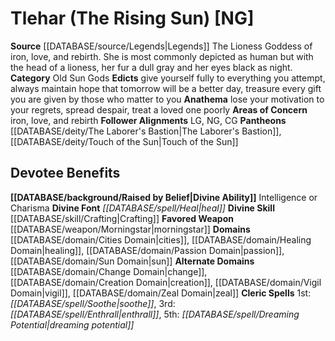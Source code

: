 ﻿---
ability:
- Intelligence
- Charisma
ability_boost:
- Intelligence
- Charisma
alignment: NG
deity:
- '[[DATABASE/deity/Tlehar|Tlehar]]'
- '[[DATABASE/deity/The Laborer''s Bastion|TheLaborer''s Bastion]]'
- '[[DATABASE/deity/Touch of the Sun|Touch of the Sun]]'
deity_category: Old Sun Gods
divine_font: Heal
domain:
- '[[DATABASE/domain/Change Domain|Change]]'
- '[[DATABASE/domain/Cities Domain|Cities]]'
- '[[DATABASE/domain/Creation Domain|Creation]]'
- '[[DATABASE/domain/Healing Domain|Healing]]'
- '[[DATABASE/domain/Passion Domain|Passion]]'
- '[[DATABASE/domain/Sun Domain|Sun]]'
- '[[DATABASE/domain/Vigil Domain|Vigil]]'
- '[[DATABASE/domain/Zeal Domain|Zeal]]'
favored_weapon: '[[DATABASE/weapon/Morningstar|Morningstar]]'
follower_alignment:
- LG
- NG
- CG
id: '217'
name: Tlehar
rarity: Common
skill:
- '[[DATABASE/skill/Crafting|Crafting]]'
source: '[[DATABASE/source/Legends|Legends]]'
type: Deity

---
# Tlehar (The Rising Sun) [NG]

**Source** [[DATABASE/source/Legends|Legends]]
The Lioness Goddess of iron, love, and rebirth. She is most commonly depicted as human but with the head of a lioness, her fur a dull gray and her eyes black as night.
**Category** Old Sun Gods
**Edicts** give yourself fully to everything you attempt, always maintain hope that tomorrow will be a better day, treasure every gift you are given by those who matter to you
**Anathema** lose your motivation to your regrets, spread despair, treat a loved one poorly
**Areas of Concern** iron, love, and rebirth
**Follower Alignments** LG, NG, CG
**Pantheons** [[DATABASE/deity/The Laborer's Bastion|The Laborer's Bastion]], [[DATABASE/deity/Touch of the Sun|Touch of the Sun]]

## Devotee Benefits

**[[DATABASE/background/Raised by Belief|Divine Ability]]** Intelligence or Charisma
**Divine Font** _[[DATABASE/spell/Heal|heal]]_
**Divine Skill** [[DATABASE/skill/Crafting|Crafting]]
**Favored Weapon** [[DATABASE/weapon/Morningstar|morningstar]]
**Domains** [[DATABASE/domain/Cities Domain|cities]], [[DATABASE/domain/Healing Domain|healing]], [[DATABASE/domain/Passion Domain|passion]], [[DATABASE/domain/Sun Domain|sun]]
**Alternate Domains** [[DATABASE/domain/Change Domain|change]], [[DATABASE/domain/Creation Domain|creation]], [[DATABASE/domain/Vigil Domain|vigil]], [[DATABASE/domain/Zeal Domain|zeal]]
**Cleric Spells** 1st: _[[DATABASE/spell/Soothe|soothe]]_, 3rd: _[[DATABASE/spell/Enthrall|enthrall]]_, 5th: _[[DATABASE/spell/Dreaming Potential|dreaming potential]]_